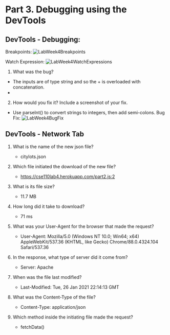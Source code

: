 # Part 3. Debugging using the DevTools

## DevTools - Debugging:
Breakpoints: 
![LabWeek4Breakpoints](https://user-images.githubusercontent.com/60761222/106372739-ab13ad80-6327-11eb-99d6-fc401c2e5b47.png)

Watch Expression: 
![LabWeek4WatchExpressions](https://user-images.githubusercontent.com/60761222/106372748-bb2b8d00-6327-11eb-9e38-98509c527cf3.png)

1. What was the bug?
- The inputs are of type string and so the + is overloaded with concatenation. 
- 
2. How would you fix it? Include a screenshot of your fix.
- Use parseInt() to convert strings to integers, then add semi-colons. 
Bug Fix: 
![LabWeek4BugFix](https://user-images.githubusercontent.com/60761222/106372908-5ffa9a00-6329-11eb-8bfb-6a1499844795.png)


## DevTools - Network Tab
1. What is the name of the new json file?
   - citylots.json
2. Which file initiated the download of the new file?
   - https://cse110lab4.herokuapp.com/part2.js:2
3. What is its file size?
   - 11.7 MB
4. How long did it take to download?
   - 71 ms

5. What was your User-Agent for the browser that made the request?
   - User-Agent: Mozilla/5.0 (Windows NT 10.0; Win64; x64) AppleWebKit/537.36 (KHTML, like Gecko) Chrome/88.0.4324.104 Safari/537.36
6. In the response, what type of server did it come from?
   - Server: Apache
7. When was the file last modified?
   - Last-Modified: Tue, 26 Jan 2021 22:14:13 GMT
8. What was the Content-Type of the file?
   - Content-Type: application/json

9. Which method inside the initiating file made the request?
   - fetchData()